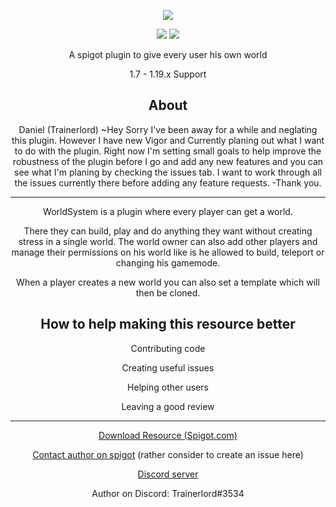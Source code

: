 <p align="center">
        <img src="https://github.com/CrazyCloudCraft/worldsystem-depecated/raw/master/.github/Worldsystemlogo_V24X.png" />
</p>
<p align="center">
    <a hreg="https://github.com/trainerlord/WorldSystem/releases">
        <img src="https://img.shields.io/github/downloads/trainerlord/WorldSystem/total?color=green&label=All%20downloads&style=plastic" />
   <a hreg="https://github.com/trainerlord/WorldSystem/releases/2.4.11">
        <img src="https://img.shields.io/github/downloads-pre/trainerlord/WorldSystem/2.4.11/total?label=Downloads%20latest&sort=semver&style=plastic" />
</a>

<p align="center">
  <a>A spigot plugin to give every user his own world</a>
</p>
<p align="center">
  <a>1.7 - 1.19.x Support</a>
</p>
<h2 align="center">
    About
</h2>
<p align="center">
<a>Daniel (Trainerlord) ~Hey Sorry I've been away for a while and neglating this plugin. However I have new Vigor and Currently planing out what I want to do with the plugin.
Right now I'm setting small goals to help improve the robustness of the plugin before I go and add any new features and you can see what I'm planing by checking the issues tab. I want to work through all the issues currently there before adding
any feature requests.<a>
<a>-Thank you.<a>
</p>
  
---
  
<p align="center">
  <a>WorldSystem is a plugin where every player can get a world.</a>
</p>

<p align="center">
  <a>There they can build, play and do anything they want without creating stress in a single world. The world owner can also add other players and manage their permissions on his world like is he allowed to build, teleport or changing his gamemode.</a>
</p>
<p align="center">
  <a>When a player creates a new world you can also set a template which will then be cloned.</a>
</p>
<h2 align="center">
    How to help making this resource better
</h2>
<p align="center">
  <a>Contributing code</a>
</p>
<p align="center">
  <a>Creating useful issues</a>
</p>
<p align="center">
  <a>Helping other users</a>
</p>
<p align="center">
  <a>Leaving a good review</a>
</p>
  
***
<p align="center">
  <a href="https://www.spigotmc.org/resources/49756/">Download Resource (Spigot.com)</a>
</p>
<p align="center">
  <a href="https://www.spigotmc.org/conversations/add?to=trainerlord">Contact author on spigot</a>
  <a>(rather consider to create an issue here)</a>
</p>
<p align="center">
  <a href="https://discord.gg/WYz7Qck">Discord server</a>
</p>
<p align="center">
  <a>Author on Discord: Trainerlord#3534</a>
</p>
